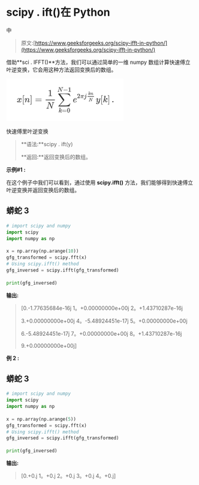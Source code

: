 # scipy . ift()在 Python

中

> 原文:[https://www.geeksforgeeks.org/scipy-ifft-in-python/](https://www.geeksforgeeks.org/scipy-ifft-in-python/)

借助**sci . IFFT()**方法，我们可以通过简单的一维 numpy 数组计算快速傅立叶逆变换，它会用这种方法返回变换后的数组。

![](img/a3e4b6d00b3bc5b8758a1aaea0cd7ffe.png)

快速傅里叶逆变换

> **语法:**scipy . ift(y)
> 
> **返回:**返回变换后的数组。

**示例#1 :**

在这个例子中我们可以看到，通过使用 **scipy.ifft()** 方法，我们能够得到快速傅立叶逆变换并返回变换后的数组。

## 蟒蛇 3

```py
# import scipy and numpy
import scipy
import numpy as np

x = np.array(np.arange(10))
gfg_transformed = scipy.fft(x)
# Using scipy.ifft() method
gfg_inversed = scipy.ifft(gfg_transformed)

print(gfg_inversed)
```

**输出:**

> [0.-1.77635684e-16j 1。+0.00000000e+00j 2。+1.43710287e-16j
> 
> 3.+0.00000000e+00j 4。-5.48924451e-17j 5。+0.00000000e+00j
> 
> 6.-5.48924451e-17j 7。+0.00000000e+00j 8。+1.43710287e-16j
> 
> 9.+0.00000000e+00j]

**例 2 :**

## 蟒蛇 3

```py
# import scipy and numpy
import scipy
import numpy as np

x = np.array(np.arange(5))
gfg_transformed = scipy.fft(x)
# Using scipy.ifft() method
gfg_inversed = scipy.ifft(gfg_transformed)

print(gfg_inversed)
```

**输出:**

> [0.+0.j 1。+0.j 2。+0.j 3。+0.j 4。+0.j]